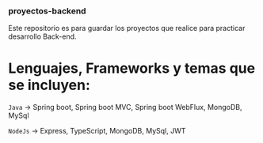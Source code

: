 ### proyectos-backend
Este repositorio es para guardar los proyectos que realice para practicar desarrollo Back-end.


# Lenguajes, Frameworks y temas que se incluyen: 

`Java`   ->   Spring boot, Spring boot MVC, Spring boot WebFlux, MongoDB, MySql 

`NodeJs` ->   Express, TypeScript, MongoDB, MySql, JWT  
